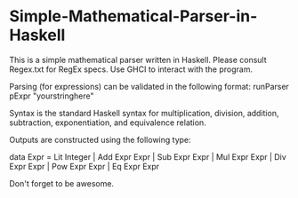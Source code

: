 # Simple-Mathematical-Parser-in-Haskell
This is a simple mathematical parser written in Haskell. Please consult Regex.txt for RegEx specs. Use GHCI to interact with the program.

Parsing (for expressions) can be validated in the following format: runParser pExpr "yourstringhere"
  
Syntax is the standard Haskell syntax for multiplication, division, addition, subtraction, exponentiation, and equivalence relation.

Outputs are constructed using the following type:

data Expr = Lit Integer
          | Add Expr Expr
          | Sub Expr Expr
          | Mul Expr Expr
          | Div Expr Expr
          | Pow Expr Expr
          | Eq Expr Expr

Don't forget to be awesome.

